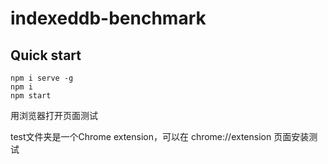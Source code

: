 # indexeddb-benchmark

## Quick start

```
npm i serve -g
npm i
npm start
```

用浏览器打开页面测试

test文件夹是一个Chrome extension，可以在 chrome://extension 页面安装测试

